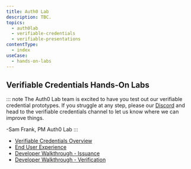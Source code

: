 ```yaml
---
title: Auth0 Lab
description: TBC.
topics:
  - auth0lab
  - verifiable-credentials
  - verifiable-presentations
contentType:
  - index
useCase:
  - hands-on-labs
--- 
```


## Verifiable Credentials Hands-On Labs

::: note
The Auth0 Lab team is excited to have you test out our verifiable credential prototypes. If you struggle at any step, please our [Discord](https://auth0lab.com/chat) and head to the verifiable credentials channel to let us know where we can improve things.

-Sam Frank, PM Auth0 Lab
:::

* [Verifiable Credentials Overview](/verifiable-credentials/overview)
* [End User Experience](/verifiable-credentials/end-user-experience)
* [Developer Walkthrough - Issuance](/verifiable-credentials/developer-walkthrough-issuance)
* [Developer Walkthrough - Verification](/verifiable-credentials/developer-walkthrough-verification)
